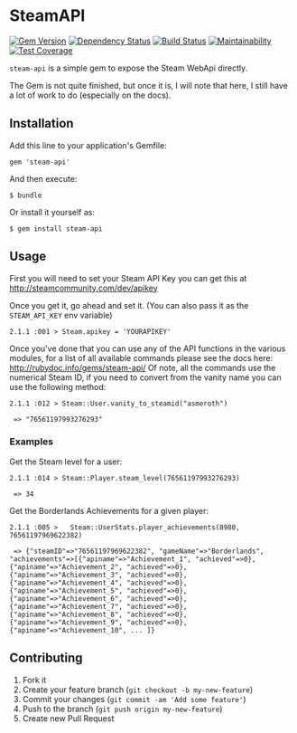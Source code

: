 # SteamAPI

[![Gem Version](https://badge.fury.io/rb/steam-api.png)](http://badge.fury.io/rb/steam-api)
[![Dependency Status](https://gemnasium.com/bhaberer/steam-api.png)](https://gemnasium.com/bhaberer/steam-api)
[![Build Status](https://travis-ci.org/bhaberer/steam-api.png?branch=master)](https://travis-ci.org/bhaberer/steam-api)
[![Maintainability](https://api.codeclimate.com/v1/badges/e3100c4ed420e839a6cc/maintainability)](https://codeclimate.com/github/bhaberer/steam-api/maintainability)
[![Test Coverage](https://api.codeclimate.com/v1/badges/e3100c4ed420e839a6cc/test_coverage)](https://codeclimate.com/github/bhaberer/steam-api/test_coverage)

`steam-api` is a simple gem to expose the Steam WebApi directly.

The Gem is not quite finished, but once it is, I will note that here, I still have a lot of work to do (especially on the docs).

## Installation

Add this line to your application's Gemfile:

    gem 'steam-api'

And then execute:

    $ bundle

Or install it yourself as:

    $ gem install steam-api

## Usage

First you will need to set your Steam API Key you can get this at http://steamcommunity.com/dev/apikey

Once you get it, go ahead and set it. (You can also pass it as the `STEAM_API_KEY` env variable)

```2.1.1 :001 > Steam.apikey = 'YOURAPIKEY'```

Once you've done that you can use any of the API functions in the various modules, for a list of all available commands please  see the docs here: http://rubydoc.info/gems/steam-api/ Of note, all the commands use the numerical Steam ID, if you need to convert from the vanity name you can use the following method:

```
2.1.1 :012 > Steam::User.vanity_to_steamid("asmeroth")

 => "76561197993276293"
```

### Examples

Get the Steam level for a user:

```
2.1.1 :014 > Steam::Player.steam_level(76561197993276293)

 => 34
```

Get the Borderlands Achievements for a given player:

```
2.1.1 :005 >   Steam::UserStats.player_achievements(8980, 76561197969622382)

 => {"steamID"=>"76561197969622382", "gameName"=>"Borderlands", "achievements"=>[{"apiname"=>"Achievement_1", "achieved"=>0}, {"apiname"=>"Achievement_2", "achieved"=>0}, {"apiname"=>"Achievement_3", "achieved"=>0}, {"apiname"=>"Achievement_4", "achieved"=>0}, {"apiname"=>"Achievement_5", "achieved"=>0}, {"apiname"=>"Achievement_6", "achieved"=>0}, {"apiname"=>"Achievement_7", "achieved"=>0}, {"apiname"=>"Achievement_8", "achieved"=>0}, {"apiname"=>"Achievement_9", "achieved"=>0}, {"apiname"=>"Achievement_10", ... ]}
```
 

## Contributing

1. Fork it
2. Create your feature branch (`git checkout -b my-new-feature`)
3. Commit your changes (`git commit -am 'Add some feature'`)
4. Push to the branch (`git push origin my-new-feature`)
5. Create new Pull Request
